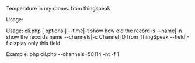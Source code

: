 Temperature in my rooms.
from thingspeak

Usage:

Usage: cli.php [ options ]
--time|-t              show how old  the record is
--name|-n              show the records name
--channels|-c <string> Channel ID from ThingSpeak
--field|-f <string>    display only this field


Example:
php cli.php --channels=58114 -nt -f 1
